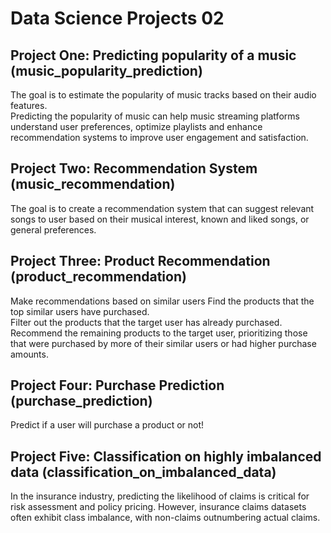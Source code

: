 # Data Science Projects 02

## Project One: Predicting popularity of a music (music_popularity_prediction)
The goal is to estimate the popularity of music tracks based on their audio features.  
Predicting the popularity of music can help music streaming platforms understand user preferences, optimize playlists and enhance recommendation systems to improve
user engagement and satisfaction.

## Project Two: Recommendation System (music_recommendation)
The goal is to create a recommendation system that can suggest relevant songs to user based on their musical interest, known and liked songs, or general preferences.

## Project Three: Product Recommendation (product_recommendation)
Make recommendations based on similar users
Find the products that the top similar users have purchased.  
Filter out the products that the target user has already purchased.  
Recommend the remaining products to the target user, prioritizing those that were purchased by more of their similar users or had higher purchase amounts.  

## Project Four: Purchase Prediction (purchase_prediction)
Predict if a user will purchase a product or not!

## Project Five: Classification on highly imbalanced data (classification_on_imbalanced_data)
In the insurance industry, predicting the likelihood of claims is critical for risk assessment and policy pricing. However, insurance claims datasets often exhibit class imbalance, with non-claims outnumbering actual claims. 
